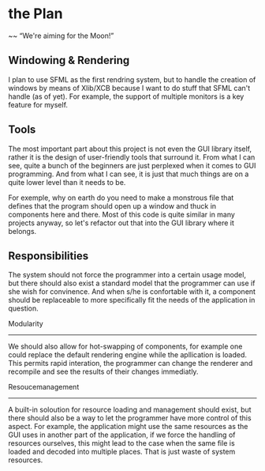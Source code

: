 the Plan
========
~~ “We're aiming for the Moon!”

Windowing & Rendering
---------------------
I plan to use SFML as the first rendring system, but to handle the creation of windows by means of Xlib/XCB because I want to do stuff that SFML can't handle (as of yet). For example, the support of multiple monitors is a key feature for myself.

Tools
-----
The most important part about this project is not even the GUI library itself, rather it is the design of user-friendly tools that surround it. From what I can see, quite a bunch of the beginners are just perplexed when it comes to GUI programming. And from what I can see, it is just that much things are on a quite lower level than it needs to be.

For exemple, why on earth do you need to make a monstrous file that defines that the program should open up a window and thuck in components here and there. Most of this code is quite similar in many projects anyway, so let's refactor out that into the GUI library where it belongs.

Responsibilities
----------------
The system should not force the programmer into a certain usage model, but there should also exist a standard model that the programmer can use if she wish for convinence. And when s/he is confortable with it, a component should be replaceable to more specifically fit the needs of the application in question.

Modularity
__________
We should also allow for hot-swapping of components, for example one could replace the default rendering engine while the apllication is loaded. This permits rapid interation, the programmer can change the renderer and recompile and see the results of their changes immediatly.

Resoucemanagement
_________________
A built-in soloution for resource loading and management should exist, but there should also be a way to let the programmer have more control of this aspect. For example, the application might use the same resources as the GUI uses in another part of the application, if we force the handling of resources ourselves, this might lead to the case when the same file is loaded and decoded into multiple places. That is just waste of system resources.


